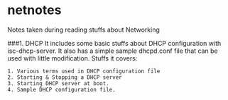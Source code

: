 # netnotes
Notes taken during reading stuffs about Networking

###1. DHCP
It includes some basic stuffs about DHCP configuration with isc-dhcp-server. It also has a simple sample dhcpd.conf file that can be used with little modification.
Stuffs it covers:  

	1. Various terms used in DHCP configuration file  
	2. Starting & Stopping a DHCP server  
	3. Starting DHCP server at boot.  
	4. Sample DHCP configuration file.  

